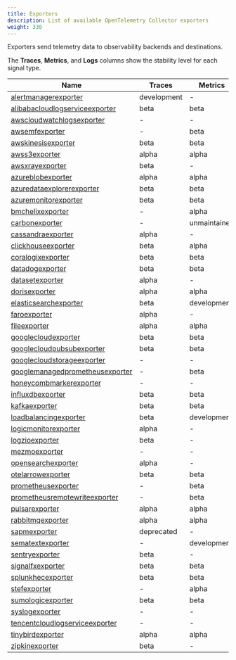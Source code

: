 ```yaml
---
title: Exporters
description: List of available OpenTelemetry Collector exporters
weight: 330
---
```


Exporters send telemetry data to observability backends and destinations.

The **Traces**, **Metrics**, and **Logs** columns show the stability level for each signal type.

| Name | Traces | Metrics | Logs |
|------|--------|---------|------|
| [alertmanagerexporter](https://github.com/open-telemetry/opentelemetry-collector-contrib/tree/main/exporter/alertmanagerexporter) | development | - | - |
| [alibabacloudlogserviceexporter](https://github.com/open-telemetry/opentelemetry-collector-contrib/tree/main/exporter/alibabacloudlogserviceexporter) | beta | beta | beta |
| [awscloudwatchlogsexporter](https://github.com/open-telemetry/opentelemetry-collector-contrib/tree/main/exporter/awscloudwatchlogsexporter) | - | - | alpha |
| [awsemfexporter](https://github.com/open-telemetry/opentelemetry-collector-contrib/tree/main/exporter/awsemfexporter) | - | beta | - |
| [awskinesisexporter](https://github.com/open-telemetry/opentelemetry-collector-contrib/tree/main/exporter/awskinesisexporter) | beta | beta | beta |
| [awss3exporter](https://github.com/open-telemetry/opentelemetry-collector-contrib/tree/main/exporter/awss3exporter) | alpha | alpha | alpha |
| [awsxrayexporter](https://github.com/open-telemetry/opentelemetry-collector-contrib/tree/main/exporter/awsxrayexporter) | beta | - | - |
| [azureblobexporter](https://github.com/open-telemetry/opentelemetry-collector-contrib/tree/main/exporter/azureblobexporter) | alpha | alpha | alpha |
| [azuredataexplorerexporter](https://github.com/open-telemetry/opentelemetry-collector-contrib/tree/main/exporter/azuredataexplorerexporter) | beta | beta | beta |
| [azuremonitorexporter](https://github.com/open-telemetry/opentelemetry-collector-contrib/tree/main/exporter/azuremonitorexporter) | beta | beta | beta |
| [bmchelixexporter](https://github.com/open-telemetry/opentelemetry-collector-contrib/tree/main/exporter/bmchelixexporter) | - | alpha | - |
| [carbonexporter](https://github.com/open-telemetry/opentelemetry-collector-contrib/tree/main/exporter/carbonexporter) | - | unmaintained | - |
| [cassandraexporter](https://github.com/open-telemetry/opentelemetry-collector-contrib/tree/main/exporter/cassandraexporter) | alpha | - | alpha |
| [clickhouseexporter](https://github.com/open-telemetry/opentelemetry-collector-contrib/tree/main/exporter/clickhouseexporter) | beta | alpha | beta |
| [coralogixexporter](https://github.com/open-telemetry/opentelemetry-collector-contrib/tree/main/exporter/coralogixexporter) | beta | beta | beta |
| [datadogexporter](https://github.com/open-telemetry/opentelemetry-collector-contrib/tree/main/exporter/datadogexporter) | beta | beta | beta |
| [datasetexporter](https://github.com/open-telemetry/opentelemetry-collector-contrib/tree/main/exporter/datasetexporter) | alpha | - | alpha |
| [dorisexporter](https://github.com/open-telemetry/opentelemetry-collector-contrib/tree/main/exporter/dorisexporter) | alpha | alpha | alpha |
| [elasticsearchexporter](https://github.com/open-telemetry/opentelemetry-collector-contrib/tree/main/exporter/elasticsearchexporter) | beta | development | beta |
| [faroexporter](https://github.com/open-telemetry/opentelemetry-collector-contrib/tree/main/exporter/faroexporter) | alpha | - | alpha |
| [fileexporter](https://github.com/open-telemetry/opentelemetry-collector-contrib/tree/main/exporter/fileexporter) | alpha | alpha | alpha |
| [googlecloudexporter](https://github.com/open-telemetry/opentelemetry-collector-contrib/tree/main/exporter/googlecloudexporter) | beta | beta | beta |
| [googlecloudpubsubexporter](https://github.com/open-telemetry/opentelemetry-collector-contrib/tree/main/exporter/googlecloudpubsubexporter) | beta | beta | beta |
| [googlecloudstorageexporter](https://github.com/open-telemetry/opentelemetry-collector-contrib/tree/main/exporter/googlecloudstorageexporter) | - | - | development |
| [googlemanagedprometheusexporter](https://github.com/open-telemetry/opentelemetry-collector-contrib/tree/main/exporter/googlemanagedprometheusexporter) | - | beta | - |
| [honeycombmarkerexporter](https://github.com/open-telemetry/opentelemetry-collector-contrib/tree/main/exporter/honeycombmarkerexporter) | - | - | alpha |
| [influxdbexporter](https://github.com/open-telemetry/opentelemetry-collector-contrib/tree/main/exporter/influxdbexporter) | beta | beta | beta |
| [kafkaexporter](https://github.com/open-telemetry/opentelemetry-collector-contrib/tree/main/exporter/kafkaexporter) | beta | beta | beta |
| [loadbalancingexporter](https://github.com/open-telemetry/opentelemetry-collector-contrib/tree/main/exporter/loadbalancingexporter) | beta | development | beta |
| [logicmonitorexporter](https://github.com/open-telemetry/opentelemetry-collector-contrib/tree/main/exporter/logicmonitorexporter) | alpha | - | alpha |
| [logzioexporter](https://github.com/open-telemetry/opentelemetry-collector-contrib/tree/main/exporter/logzioexporter) | beta | - | beta |
| [mezmoexporter](https://github.com/open-telemetry/opentelemetry-collector-contrib/tree/main/exporter/mezmoexporter) | - | - | beta |
| [opensearchexporter](https://github.com/open-telemetry/opentelemetry-collector-contrib/tree/main/exporter/opensearchexporter) | alpha | - | alpha |
| [otelarrowexporter](https://github.com/open-telemetry/opentelemetry-collector-contrib/tree/main/exporter/otelarrowexporter) | beta | beta | beta |
| [prometheusexporter](https://github.com/open-telemetry/opentelemetry-collector-contrib/tree/main/exporter/prometheusexporter) | - | beta | - |
| [prometheusremotewriteexporter](https://github.com/open-telemetry/opentelemetry-collector-contrib/tree/main/exporter/prometheusremotewriteexporter) | - | beta | - |
| [pulsarexporter](https://github.com/open-telemetry/opentelemetry-collector-contrib/tree/main/exporter/pulsarexporter) | alpha | alpha | alpha |
| [rabbitmqexporter](https://github.com/open-telemetry/opentelemetry-collector-contrib/tree/main/exporter/rabbitmqexporter) | alpha | alpha | alpha |
| [sapmexporter](https://github.com/open-telemetry/opentelemetry-collector-contrib/tree/main/exporter/sapmexporter) | deprecated | - | - |
| [sematextexporter](https://github.com/open-telemetry/opentelemetry-collector-contrib/tree/main/exporter/sematextexporter) | - | development | development |
| [sentryexporter](https://github.com/open-telemetry/opentelemetry-collector-contrib/tree/main/exporter/sentryexporter) | beta | - | - |
| [signalfxexporter](https://github.com/open-telemetry/opentelemetry-collector-contrib/tree/main/exporter/signalfxexporter) | beta | beta | beta |
| [splunkhecexporter](https://github.com/open-telemetry/opentelemetry-collector-contrib/tree/main/exporter/splunkhecexporter) | beta | beta | beta |
| [stefexporter](https://github.com/open-telemetry/opentelemetry-collector-contrib/tree/main/exporter/stefexporter) | - | alpha | - |
| [sumologicexporter](https://github.com/open-telemetry/opentelemetry-collector-contrib/tree/main/exporter/sumologicexporter) | beta | beta | beta |
| [syslogexporter](https://github.com/open-telemetry/opentelemetry-collector-contrib/tree/main/exporter/syslogexporter) | - | - | alpha |
| [tencentcloudlogserviceexporter](https://github.com/open-telemetry/opentelemetry-collector-contrib/tree/main/exporter/tencentcloudlogserviceexporter) | - | - | beta |
| [tinybirdexporter](https://github.com/open-telemetry/opentelemetry-collector-contrib/tree/main/exporter/tinybirdexporter) | alpha | alpha | alpha |
| [zipkinexporter](https://github.com/open-telemetry/opentelemetry-collector-contrib/tree/main/exporter/zipkinexporter) | beta | - | - |
